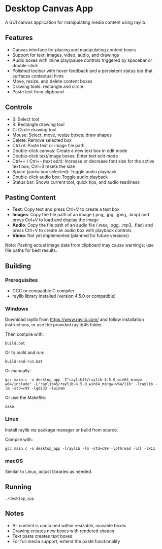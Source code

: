 # Desktop Canvas App

A GUI canvas application for manipulating media content using raylib.

## Features

- Canvas interface for placing and manipulating content boxes
- Support for text, images, video, audio, and drawings
- Audio boxes with inline play/pause controls triggered by spacebar or double-click
- Polished toolbar with hover feedback and a persistent status bar that surfaces contextual hints
- Move, resize, and delete content boxes
- Drawing tools: rectangle and circle
- Paste text from clipboard

## Controls

- S: Select tool
- R: Rectangle drawing tool
- C: Circle drawing tool
- Mouse: Select, move, resize boxes; draw shapes
- Delete: Remove selected box
- Ctrl+V: Paste text or image file path
- Double-click canvas: Create a new text box in edit mode
- Double-click text/image boxes: Enter text edit mode
- Ctrl+= / Ctrl+- (text edit): Increase or decrease font size for the active text box; Ctrl+0 resets the size
- Space (audio box selected): Toggle audio playback
- Double-click audio box: Toggle audio playback
- Status bar: Shows current tool, quick tips, and audio readiness

## Pasting Content

- **Text**: Copy text and press Ctrl+V to create a text box
- **Images**: Copy the file path of an image (.png, .jpg, .jpeg, .bmp) and press Ctrl+V to load and display the image
- **Audio**: Copy the file path of an audio file (.wav, .ogg, .mp3, .flac) and press Ctrl+V to create an audio box with playback controls
- **Video**: Not yet implemented (planned for future versions)

Note: Pasting actual image data from clipboard may cause warnings; use file paths for best results.

## Building

### Prerequisites

- GCC or compatible C compiler
- raylib library installed (version 4.5.0 or compatible)

### Windows

Download raylib from https://www.raylib.com/ and follow installation instructions, or use the provided raylib45 folder.

Then compile with:

```
build.bat
```

Or to build and run:

```
build-and-run.bat
```

Or manually:

```
gcc main.c -o desktop_app -I"raylib45/raylib-4.5.0_win64_mingw-w64/include" -L"raylib45/raylib-4.5.0_win64_mingw-w64/lib" -lraylib -lm -std=c99 -lgdi32 -lwinmm
```

Or use the Makefile:

```
make
```

### Linux

Install raylib via package manager or build from source.

Compile with:

```
gcc main.c -o desktop_app -lraylib -lm -std=c99 -lpthread -ldl -lX11
```

### macOS

Similar to Linux, adjust libraries as needed.

## Running

```
./desktop_app
```

## Notes

- All content is contained within resizable, movable boxes
- Drawing creates new boxes with rendered shapes
- Text paste creates text boxes
- For full media support, extend the paste functionality